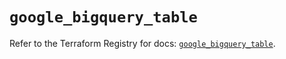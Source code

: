 # `google_bigquery_table`

Refer to the Terraform Registry for docs: [`google_bigquery_table`](https://registry.terraform.io/providers/hashicorp/google/6.15.0/docs/resources/bigquery_table).
